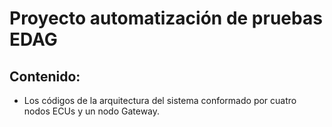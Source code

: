 # Proyecto automatización de pruebas EDAG

## Contenido:
- Los códigos de la arquitectura del sistema conformado por cuatro nodos ECUs y un nodo Gateway.
